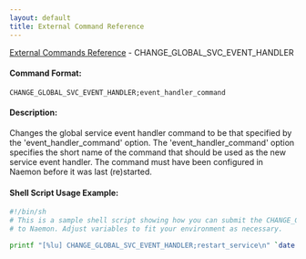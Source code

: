 ```yaml
---
layout: default
title: External Command Reference
---
```


<!--
************************************************
* AUTO GENERATED PAGE - USE ./update SCRIPT
************************************************
-->

<span class="glyphicon glyphicon-arrow-up"></span><a href="index.html"> External Commands Reference</a> - CHANGE_GLOBAL_SVC_EVENT_HANDLER<br>

#### Command Format:

`CHANGE_GLOBAL_SVC_EVENT_HANDLER;event_handler_command`

#### Description:

Changes the global service event handler command to be that specified by the 'event_handler_command' option. The 'event_handler_command' option specifies the short name of the command that should be used as the new service event handler. The command must have been configured in Naemon before it was last (re)started.

#### Shell Script Usage Example:

```sh
#!/bin/sh
# This is a sample shell script showing how you can submit the CHANGE_GLOBAL_SVC_EVENT_HANDLER command
# to Naemon. Adjust variables to fit your environment as necessary.

printf "[%lu] CHANGE_GLOBAL_SVC_EVENT_HANDLER;restart_service\n" `date +%s` > /var/lib/naemon/naemon.cmd
```
